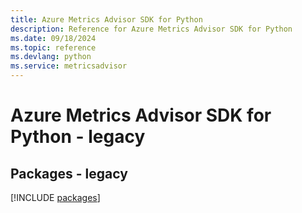 ```yaml
---
title: Azure Metrics Advisor SDK for Python
description: Reference for Azure Metrics Advisor SDK for Python
ms.date: 09/18/2024
ms.topic: reference
ms.devlang: python
ms.service: metricsadvisor
---
```

# Azure Metrics Advisor SDK for Python - legacy
## Packages - legacy
[!INCLUDE [packages](metrics-advisor-index.md)]